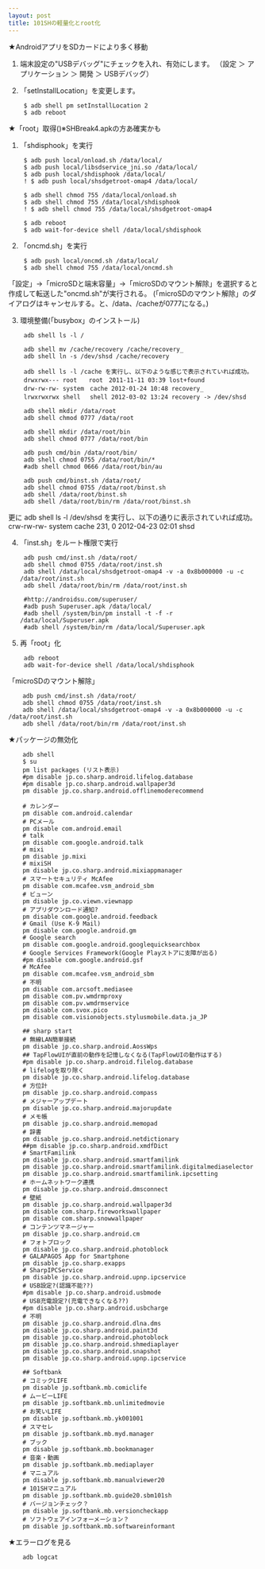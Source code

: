 ```yaml
---
layout: post
title: 101SHの軽量化とroot化
---
```


★AndroidアプリをSDカードにより多く移動
1. 端末設定の"USBデバッグ"にチェックを入れ、有効にします。
（設定 ＞ アプリケーション ＞ 開発 ＞ USBデバッグ）

2. 「setInstallLocation」を変更します。

        $ adb shell pm setInstallLocation 2
        $ adb reboot


★「root」取得()※SHBreak4.apkの方あ確実かも
1. 「shdisphook」を実行

        $ adb push local/onload.sh /data/local/
        $ adb push local/libsdservice_jni.so /data/local/
        $ adb push local/shdisphook /data/local/
        ! $ adb push local/shsdgetroot-omap4 /data/local/
        
        $ adb shell chmod 755 /data/local/onload.sh
        $ adb shell chmod 755 /data/local/shdisphook
        ! $ adb shell chmod 755 /data/local/shsdgetroot-omap4
        
        $ adb reboot
        $ adb wait-for-device shell /data/local/shdisphook

2. 「oncmd.sh」を実行

        $ adb push local/oncmd.sh /data/local/
        $ adb shell chmod 755 /data/local/oncmd.sh

「設定」→「microSDと端末容量」→「microSDのマウント解除」を選択すると作成して転送した"oncmd.sh"が実行される。
(「microSDのマウント解除」のダイアログはキャンセルする。と、/data、/cacheが0777になる。)

3. 環境整備(「busybox」のインストール)

        adb shell ls -l /
        
        adb shell mv /cache/recovery /cache/recovery_
        adb shell ln -s /dev/shsd /cache/recovery
        
        adb shell ls -l /cache を実行し、以下のような感じで表示されていれば成功。
        drwxrwx--- root　　root　2011-11-11 03:39 lost+found
        drw-rw-rw- system　cache 2012-01-24 10:48 recovery_
        lrwxrwxrwx shell　 shell 2012-03-02 13:24 recovery -> /dev/shsd
        
        adb shell mkdir /data/root
        adb shell chmod 0777 /data/root
        
        adb shell mkdir /data/root/bin
        adb shell chmod 0777 /data/root/bin
        
        adb push cmd/bin /data/root/bin/
        adb shell chmod 0755 /data/root/bin/*
        #adb shell chmod 0666 /data/root/bin/au
        
        adb push cmd/binst.sh /data/root/
        adb shell chmod 0755 /data/root/binst.sh
        adb shell /data/root/binst.sh
        adb shell /data/root/bin/rm /data/root/binst.sh

更に adb shell ls -l /dev/shsd を実行し、以下の通りに表示されていれば成功。
        crw-rw-rw- system cache 231, 0 2012-04-23 02:01 shsd

4. 「inst.sh」をルート権限で実行

        adb push cmd/inst.sh /data/root/
        adb shell chmod 0755 /data/root/inst.sh
        adb shell /data/local/shsdgetroot-omap4 -v -a 0x8b000000 -u -c /data/root/inst.sh
        adb shell /data/root/bin/rm /data/root/inst.sh
        
        #http://androidsu.com/superuser/
        #adb push Superuser.apk /data/local/
        #adb shell /system/bin/pm install -t -f -r /data/local/Superuser.apk
        #adb shell /system/bin/rm /data/local/Superuser.apk

5. 再「root」化

        adb reboot
        adb wait-for-device shell /data/local/shdisphook

「microSDのマウント解除」

        adb push cmd/inst.sh /data/root/
        adb shell chmod 0755 /data/root/inst.sh
        adb shell /data/local/shsdgetroot-omap4 -v -a 0x8b000000 -u -c /data/root/inst.sh
        adb shell /data/root/bin/rm /data/root/inst.sh


★パッケージの無効化

        adb shell
        $ su
        pm list packages (リスト表示)
        #pm disable jp.co.sharp.android.lifelog.database
        #pm disable jp.co.sharp.android.wallpaper3d
        pm disable jp.co.sharp.android.offlinemoderecommend
        
        # カレンダー
        pm disable com.android.calendar
        # PCメール
        pm disable com.android.email
        # talk
        pm disable com.google.android.talk
        # mixi
        pm disable jp.mixi
        # mixiSH
        pm disable jp.co.sharp.android.mixiappmanager
        # スマートセキュリティ McAfee
        pm disable com.mcafee.vsm_android_sbm
        # ビューン
        pm disable jp.co.viewn.viewnapp
        # アプリダウンロード通知?
        pm disable com.google.android.feedback
        # Gmail (Use K-9 Mail)
        pm disable com.google.android.gm
        # Google search
        pm disable com.google.android.googlequicksearchbox
        # Google Services Framework(Google Playストアに支障が出る)
        #pm disable com.google.android.gsf
        # McAfee
        pm disable com.mcafee.vsm_android_sbm
        # 不明
        pm disable com.arcsoft.mediasee
        pm disable com.pv.wmdrmproxy
        pm disable com.pv.wmdrmservice
        pm disable com.svox.pico
        pm disable com.visionobjects.stylusmobile.data.ja_JP
        
        ## sharp start
        # 無線LAN簡単接続
        pm disable jp.co.sharp.android.AossWps
        ## TapFlowUIが直前の動作を記憶しなくなる(TapFlowUIの動作はする)
        #pm disable jp.co.sharp.android.filelog.database
        # lifelogを取り除く
        pm disable jp.co.sharp.android.lifelog.database
        # 方位計
        pm disable jp.co.sharp.android.compass
        # メジャーアップデート
        pm disable jp.co.sharp.android.majorupdate
        # メモ帳
        pm disable jp.co.sharp.android.memopad
        # 辞書
        pm disable jp.co.sharp.android.netdictionary
        ##pm disable jp.co.sharp.android.xmdfDict
        # SmartFamilink
        pm disable jp.co.sharp.android.smartfamilink
        pm disable jp.co.sharp.android.smartfamilink.digitalmediaselector
        pm disable jp.co.sharp.android.smartfamilink.ipcsetting
        # ホームネットワーク連携
        pm disable jp.co.sharp.android.dmsconnect
        # 壁紙
        pm disable jp.co.sharp.android.wallpaper3d
        pm disable com.sharp.fireworkswallpaper
        pm disable com.sharp.snowwallpaper
        # コンテンツマネージャー
        pm disable jp.co.sharp.android.cm
        # フォトブロック
        pm disable jp.co.sharp.android.photoblock
        # GALAPAGOS App for Smartphone
        pm disable jp.co.sharp.exapps
        # SharpIPCService
        pm disable jp.co.sharp.android.upnp.ipcservice
        # USB設定?(認識不能??)
        #pm disable jp.co.sharp.android.usbmode
        # USB充電設定?(充電できなくなる??)
        #pm disable jp.co.sharp.android.usbcharge
        # 不明
        pm disable jp.co.sharp.android.dlna.dms
        pm disable jp.co.sharp.android.paint3d
        pm disable jp.co.sharp.android.photoblock
        pm disable jp.co.sharp.android.shmediaplayer
        pm disable jp.co.sharp.android.snapshot
        pm disable jp.co.sharp.android.upnp.ipcservice
        
        ## Softbank
        # コミックLIFE
        pm disable jp.softbank.mb.comiclife
        # ムービーLIFE
        pm disable jp.softbank.mb.unlimitedmovie
        # お笑いLIFE
        pm disable jp.softbank.mb.yk001001
        # スマセレ
        pm disable jp.softbank.mb.myd.manager
        # ブック
        pm disable jp.softbank.mb.bookmanager
        # 音楽・動画
        pm disable jp.softbank.mb.mediaplayer
        # マニュアル
        pm disable jp.softbank.mb.manualviewer20
        # 101SHマニュアル
        pm disable jp.softbank.mb.guide20.sbm101sh
        # バージョンチェック？
        pm disable jp.softbank.mb.versioncheckapp
        # ソフトウェアインフォーメーション？
        pm disable jp.softbank.mb.softwareinformant

★エラーログを見る

        adb logcat
